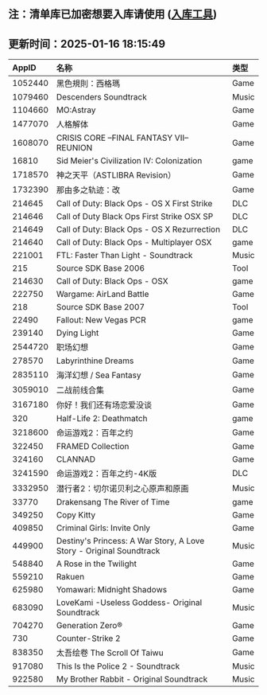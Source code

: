 ## 注：清单库已加密想要入库请使用 ([入库工具](https://github.com/BlankTMing/ManifestAutoUpdate/releases))

## 更新时间：2025-01-16 18:15:49
| AppID | 名称 | 类型  |
| :-------------------- | :----------------------------- | :----------- |
| 1052440 | 黑色規則：西格瑪| Game |
| 1079460 | Descenders Soundtrack| Music |
| 1104660 | MO:Astray| Game |
| 1477070 | 人格解体| Game |
| 1608070 | CRISIS CORE –FINAL FANTASY VII– REUNION| Game |
| 16810 | Sid Meier's Civilization IV: Colonization| game |
| 1718570 | 神之天平（ASTLIBRA Revision）| Game |
| 1732390 | 那由多之轨迹：改| Game |
| 214645 | Call of Duty: Black Ops - OS X First Strike| DLC |
| 214646 | Call of Duty Black Ops First Strike OSX SP| DLC |
| 214649 | Call of Duty: Black Ops - OS X Rezurrection| DLC |
| 214640 | Call of Duty: Black Ops - Multiplayer OSX| game |
| 221001 | FTL: Faster Than Light - Soundtrack| Music |
| 215 | Source SDK Base 2006| Tool |
| 214630 | Call of Duty: Black Ops - OSX| game |
| 222750 | Wargame: AirLand Battle| Game |
| 218 | Source SDK Base 2007| Tool |
| 22490 | Fallout: New Vegas PCR| game |
| 239140 | Dying Light| Game |
| 2544720 | 职场幻想| Game |
| 278570 | Labyrinthine Dreams| Game |
| 2835110 | 海洋幻想 / Sea Fantasy| Game |
| 3059010 | 二战前线合集| Game |
| 3167180 | 你好！我们还有场恋爱没谈| Game |
| 320 | Half-Life 2: Deathmatch| game |
| 3218600 | 命运游戏2：百年之约| Game |
| 322450 | FRAMED Collection| Game |
| 324160 | CLANNAD| Game |
| 3241590 | 命运游戏2：百年之约-4K版| DLC |
| 3332950 | 潜行者2：切尔诺贝利之心原声和原画| Music |
| 33770 | Drakensang The River of Time| game |
| 349250 | Copy Kitty| Game |
| 409850 | Criminal Girls: Invite Only| Game |
| 449900 | Destiny's Princess: A War Story, A Love Story - Original Soundtrack| Music |
| 548840 | A Rose in the Twilight| Game |
| 559210 | Rakuen| Game |
| 625980 | Yomawari: Midnight Shadows| Game |
| 683090 | LoveKami -Useless Goddess- Original Soundtrack| Music |
| 704270 | Generation Zero®| Game |
| 730 | Counter-Strike 2| Game |
| 838350 | 太吾绘卷 The Scroll Of Taiwu| Game |
| 917080 | This Is the Police 2 - Soundtrack| Music |
| 922580 | My Brother Rabbit - Original Soundtrack| Music |
